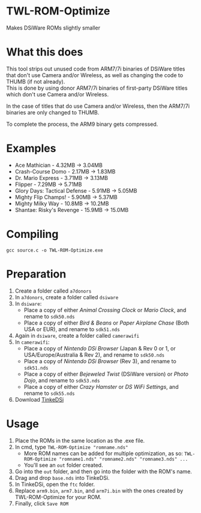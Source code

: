 # TWL-ROM-Optimize
Makes DSiWare ROMs slightly smaller

# What this does
This tool strips out unused code from ARM7/7i binaries of DSiWare titles that don't use Camera and/or Wireless, as well as changing the code to THUMB (if not already).     
This is done by using donor ARM7/7i binaries of first-party DSiWare titles which don't use Camera and/or Wireless.

In the case of titles that do use Camera and/or Wireless, then the ARM7/7i binaries are only changed to THUMB.

To complete the process, the ARM9 binary gets compressed.

# Examples
- Ace Mathician - 4.32MB -> 3.04MB
- Crash-Course Domo - 2.17MB -> 1.83MB
- Dr. Mario Express - 3.71MB -> 3.13MB
- Flipper - 7.29MB -> 5.71MB
- Glory Days: Tactical Defense - 5.91MB -> 5.05MB
- Mighty Flip Champs! - 5.90MB -> 5.37MB
- Mighty Milky Way - 10.8MB -> 10.2MB
- Shantae: Risky's Revenge - 15.9MB -> 15.0MB

# Compiling
`gcc source.c -o TWL-ROM-Optimize.exe`

# Preparation
1. Create a folder called `a7donors`
2. In `a7donors`, create a folder called `dsiware`
3. In `dsiware`:
     - Place a copy of either *Animal Crossing Clock* or *Mario Clock*, and rename to `sdk50.nds`
     - Place a copy of either *Bird & Beans* or *Paper Airplane Chase* (Both USA or EUR), and rename to `sdk51.nds`
4. Again in `dsiware`, create a folder called `camerawifi`
5. In `camerawifi`:
     - Place a copy of *Nintendo DSi Browser* (Japan & Rev 0 or 1, or USA/Europe/Australia & Rev 2), and rename to `sdk50.nds`
     - Place a copy of *Nintendo DSi Browser* (Rev 3), and rename to `sdk51.nds`
     - Place a copy of either *Bejeweled Twist* (DSiWare version) or *Photo Dojo*, and rename to `sdk53.nds`
     - Place a copy of either *Crazy Hamster* or *DS WiFi Settings*, and rename to `sdk55.nds`
6. Download [TinkeDSi](https://github.com/R-YaTian/TinkeDSi/releases)

# Usage
1. Place the ROMs in the same location as the .exe file.
2. In cmd, type `TWL-ROM-Optimize "romname.nds"`
     - More ROM names can be added for multiple optimization, as so: `TWL-ROM-Optimize "romname1.nds" "romname2.nds" "romname3.nds" ...`
     - You'll see an `out` folder created.
3. Go into the `out` folder, and then go into the folder with the ROM's name.
4. Drag and drop `base.nds` into TinkeDSi.
5. In TinkeDSi, open the `ftc` folder.
6. Replace `arm9.bin`, `arm7.bin`, and `arm7i.bin` with the ones created by TWL-ROM-Optimize for your ROM.
7. Finally, click `Save ROM`
